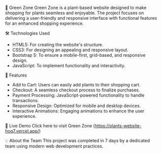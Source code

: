 🌱 Green Zone
Green Zone is a plant-based website designed to make shopping for plants seamless and enjoyable. The project focuses on delivering a user-friendly and responsive interface with functional features for an enhanced shopping experience.

🛠️ Technologies Used
- HTML5: For creating the website's structure.
- CSS3: For designing an appealing and responsive layout.
- Bootstrap 5: To ensure a mobile-first, grid-based, and responsive design.
- JavaScript: To implement functionality and interactivity.

🚀 Features
- Add to Cart: Users can easily add plants to their shopping cart.
- Checkout: A seamless checkout process to finalize purchases.
- Payment Processing: JavaScript-powered functionality to handle transactions.
- Responsive Design: Optimized for mobile and desktop devices.
- Interactive Animations: Engaging animations to enhance the user experience.

🔗 Live Demo
Click here to visit Green Zone
(https://plants-website-hoq7.vercel.app/)

💡 About the Team
This project was completed in 7 days by a dedicated team using modern web development practices.

